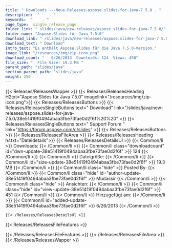 ```yaml
---
title: " Downloads ---Neue-Releases-aspose.slides-for-java-7.5.0 . "
description:  "    . " 
keywords:  "    . " 
page_type:  single_release_page
folder_link: " slides/java/new-releases/aspose.slides-for-java-7.5.0/"
folder_name: "Aspose.Slides für Java 7.5.0"
download_link: " /slides/java/new-releases/aspose.slides-for-java-7.5.0/38e51419f0494abaa3fbe73fae0d2f6f"
download_text: " Download"
Intro_text: "Es enthält Aspose.Slides für die Java 7.5.0-Version."
image_link: "/resources/img/zip-icon.png"
download_count: "   6/26/2013  Downloads: 124  Views: 450"
file_size: "  File Size: 19.3 MB "
parent_path: "slides/java"
section_parent_path: "slides/java"
weight: 250
---
```


{{< Releases/ReleasesWapper >}}
  {{< Releases/ReleasesHeading H2txt="Aspose.Slides für Java 7.5.0" imagelink="/resources/img/zip-icon.png">}}
  {{< Releases/ReleasesButtons >}}
    {{< Releases/ReleasesSingleButtons text=" Download" link="/slides/java/new-releases/aspose.slides-for-java-7.5.0/38e51419f0494abaa3fbe73fae0d2f6f%20%20" >}}
    {{< Releases/ReleasesSingleButtons text=" Support Forum " link="https://forum.aspose.com/c/slides" >}}
  {{< Releases/ReleasesButtons >}}
  {{< Releases/ReleasesFileArea >}}
    {{< Releases/ReleasesHeading h4txt="Dateidetails">}}
    {{< Releases/ReleasesDetailsUl >}}
            {{< Common/li >}} Downloads: {{< /Common/li >}}
      {{< Common/li class="downloadcount" id="dwn-update-38e51419f0494abaa3fbe73fae0d2f6f" >}} 124 {{< /Common/li >}}
      {{< Common/li >}} Dateigröße: {{< /Common/li >}}
      {{< Common/li id="size-update-38e51419f0494abaa3fbe73fae0d2f6f" >}} 19.3 MB {{< /Common/li >}} 
      {{< Common/li  class="hide" >}} Posted By: {{< /Common/li >}} 
      {{< Common/li class="hide" id="author-update-38e51419f0494abaa3fbe73fae0d2f6f" >}} Mudassir {{< /Common/li >}}
      {{< Common/li class="hide" >}} Ansichten: {{< /Common/li >}}
      {{< Common/li class="hide" id="view-update-38e51419f0494abaa3fbe73fae0d2f6f" >}} 451 {{< /Common/li >}}
      {{< Common/li >}} Hinzugefügt am: {{< /Common/li >}}
      {{< Common/li id="added-update-38e51419f0494abaa3fbe73fae0d2f6f" >}} 6/26/2013 {{< /Common/li >}} 

    {{< /Releases/ReleasesDetailsUl >}}

  {{< Releases/ReleasesFileFeatures >}}
      
  {{< /Releases/ReleasesFileFeatures >}}
 {{< /Releases/ReleasesFileArea >}}
{{< /Releases/ReleasesWapper >}}



